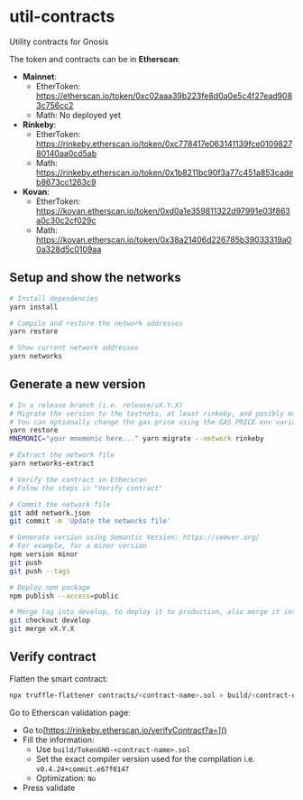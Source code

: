 # util-contracts
Utility contracts for Gnosis

The token and contracts can be in **Etherscan**:

* **Mainnet**: 
  * EtherToken: https://etherscan.io/token/0xc02aaa39b223fe8d0a0e5c4f27ead9083c756cc2
  * Math: No deployed yet
* **Rinkeby**: 
  * EtherToken: https://rinkeby.etherscan.io/token/0xc778417e063141139fce010982780140aa0cd5ab
  * Math: https://rinkeby.etherscan.io/token/0x1b8211bc90f3a77c451a853cadeb8673cc1263c9
* **Kovan**:
  * EtherToken: https://kovan.etherscan.io/token/0xd0a1e359811322d97991e03f863a0c30c2cf029c
  * Math: https://kovan.etherscan.io/token/0x38a21406d226785b39033319a00a328d5c0109aa


## Setup and show the networks
```bash
# Install dependencies
yarn install

# Compile and restore the network addresses
yarn restore

# Show current network addresses
yarn networks
```

## Generate a new version
```bash
# In a release branch (i.e. release/vX.Y.X)
# Migrate the version to the testnets, at least rinkeby, and posibly mainnet
# You can optionally change the gas price using the GAS_PRICE env variable
yarn restore
MNEMONIC="your mnemonic here..." yarn migrate --network rinkeby

# Extract the network file
yarn networks-extract

# Verify the contract in Etherscan
# Folow the steps in "Verify contract"

# Commit the network file
git add network.json
git commit -m 'Update the networks file'

# Generate version using Semantic Version: https://semver.org/
# For example, for a minor version
npm version minor
git push
git push --tags

# Deploy npm package
npm publish --access=public

# Merge tag into develop, to deploy it to production, also merge it into master
git checkout develop
git merge vX.Y.X
```

## Verify contract
Flatten the smart contract:
```bash
npx truffle-flattener contracts/<contract-name>.sol > build/<contract-name>-EtherScan.sol
```

Go to Etherscan validation page:
* Go to[https://rinkeby.etherscan.io/verifyContract?a=]()
* Fill the information:
  * Use `build/TokenGNO-<contract-name>.sol`
  * Set the exact compiler version used for the compilation i.e. `v0.4.24+commit.e67f0147`
  * Optimization: `No`
* Press validate